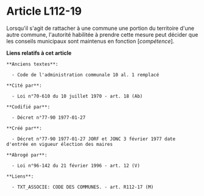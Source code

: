 # Article L112-19

Lorsqu'il s'agit de rattacher à une commune une portion du territoire d'une autre commune, l'autorité habilitée à prendre
cette mesure peut décider que les conseils municipaux sont maintenus en fonction [*compétence*].

**Liens relatifs à cet article**

	**Anciens textes**:

	  - Code de l'administration communale 10 al. 1 remplacé

	**Cité par**:

	  - Loi n°70-610 du 10 juillet 1970 - art. 18 (Ab)

	**Codifié par**:

	  - Décret n°77-90 1977-01-27

	**Créé par**:

	  - Décret n°77-90 1977-01-27 JORF et JONC 3 février 1977 date d'entrée en vigueur élection des maires

	**Abrogé par**:

	  - Loi n°96-142 du 21 février 1996 - art. 12 (V)

	**Liens**:

	  - TXT_ASSOCIE: CODE DES COMMUNES. - art. R112-17 (M)
